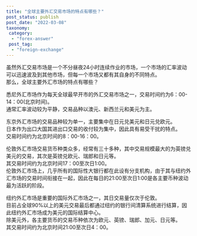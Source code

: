 ```yaml
---
title: "全球主要外汇交易市场的特点有哪些？"
post_status: publish
post_date: "2022-03-08"
taxonomy:
 category: 
  - "forex-answer"
 post_tag: 
  - "foreign-exchange"
---
```


虽然外汇交易市场是一个不分昼夜24小时连续作业的市场，一个市场的汇率波动可以迅速波及到其他市场，但每一个市场又都有其自身的不同特点。  
那么，全球主要外汇市场的特点有哪些？

悉尼外汇市场作为每天全球最早开市的外汇交易市场之一，交易时间约为6：00-14：00(北京时间)。  
通常汇率波动较为平静，交易品种以澳元、新西兰元和美元为主。  

东京外汇市场的交易品种较为单一，主要集中在日元兑美元和日元兑欧元。  
日本作为出口大国其进出口交易的收付较为集中，因此具有易受干扰的特点。  
交易时间约为北京时间的8：00-16：00。  

伦敦外汇市场交易货币种类众多，经常有三十多种，其中交易规模最大的为英镑兑美元的交易，其次是英镑兑欧元、瑞郎和日元等。  
其交易时间约为北京时间17：00至次日1:00。  
伦敦外汇市场上，几乎所有的国际性大银行都在此设有分支机构，由于其与纽约外汇市场的交易时间衔接在一起，因此在每日的21:00至次日1:00是各主要币种波动最为活跃的阶段。  

纽约外汇市场是重要的国际外汇市场之一，其日交易量仅次于伦敦。  
目前占全球90%以上的美元交易最后都通过纽约的银行间清算系统进行结算，因此纽约外汇市场成为美元的国际结算中心。  
除美元外，各主要货币的交易币种依次为欧元、英镑、瑞郎、加元、日元等。  
其交易时间约为北京时间21:00至次日4：00。
